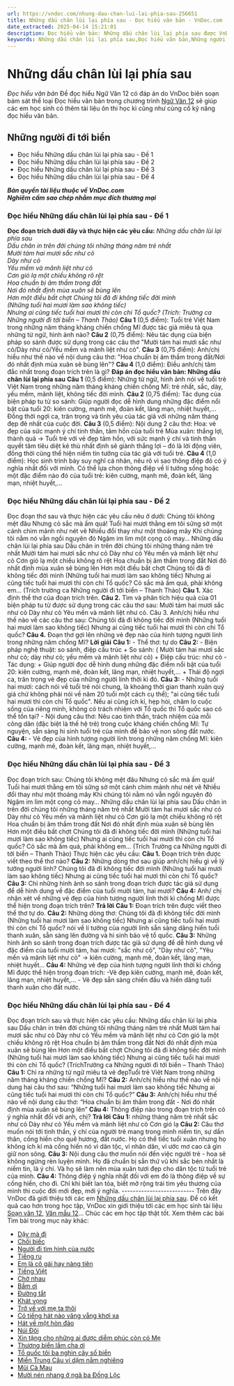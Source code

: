 ```yaml
---
url: https://vndoc.com/nhung-dau-chan-lui-lai-phia-sau-256651
title: Những dấu chân lùi lại phía sau - Đọc hiểu văn bản - VnDoc.com
date_extracted: 2025-04-14 15:21:01
description: Đọc hiểu văn bản: Những dấu chân lùi lại phía sau được VnDoc biên soạn gửi tặng các em học sinh lớp 12 giúp các em có thêm đề luyện tập phần Đọc hiểu văn bản, chuẩn bị hành trang cho kì thi THPT Quốc gia được tốt nhất.
keywords: Những dấu chân lùi lại phía sau,Đọc hiểu văn bản,Những người đi tới biển,Đề đọc hiểu Ngữ Văn 12 có đáp án,Đề đọc hiểu văn bản,Ngữ Văn 12,Đáp án đọc hiểu văn bản Những dấu chân lùi lại phía sau,Đọc hiểu văn bản Những dấu chân lùi lại phía sau
---
```


# Những dấu chân lùi lại phía sau
 _Đọc hiểu văn bản_
Đề đọc hiểu Ngữ Văn 12 có đáp án do VnDoc biên soạn bám sát thể loại Đọc hiểu văn bản trong chương trình [Ngữ Văn 12](<https://vndoc.com/ngu-van-lop12>) sẽ giúp các em học sinh có thêm tài liệu ôn thi học kì cũng như củng cố kỹ năng đọc hiểu văn bản.
## Những người đi tới biển
  * Đọc hiểu Những dấu chân lùi lại phía sau - Đề 1
  * Đọc hiểu Những dấu chân lùi lại phía sau - Đề 2
  * Đọc hiểu Những dấu chân lùi lại phía sau - Đề 3
  * Đọc hiểu Những dấu chân lùi lại phía sau - Đề 4

 _**Bản quyền tài liệu thuộc về VnDoc.com**_  
 _**Nghiêm cấm sao chép nhằm mục đích thương mại**_
### **Đọc hiểu Những dấu chân lùi lại phía sau - Đề 1**
**Đọc đoạn trích dưới đây và thực hiện các yêu cầu:**
_Những dấu chân lùi lại phía sau_  
 _Dấu chân in trên đời chúng tôi những tháng năm trẻ nhất_  
 _Mười tám hai mươi sắc như cỏ_  
 _Dày như cỏ_  
 _Yếu mềm và mãnh liệt như cỏ_  
 _Cơn gió lạ một chiều không rõ rệt_  
 _Hoa chuẩn bị âm thầm trong đất_  
 _Nơi đó nhất định mùa xuân sẽ bùng lên_  
 _Hơn một điều bất chợt_
_Chúng tôi đã đi không tiếc đời mình_  
 _\(Những tuổi hai mươi làm sao không tiếc\)_  
_Nhưng ai cũng tiếc tuổi hai mươi thì còn chi Tổ quốc?_
_\(Trích: Trường ca Những người đi tới biển – Thanh Thảo\)_
**Câu 1** \(0,5 điểm\): Tuổi trẻ Việt Nam trong những năm tháng kháng chiến chống Mĩ được tác giả miêu tả qua những từ ngữ, hình ảnh nào?
**Câu 2** \(0,75 điểm\): Nêu tác dụng của biện pháp so sánh được sử dụng trong các câu thơ "Mười tám hai mươi sắc như cỏ/Dày như cỏ/Yếu mềm và mãnh liệt như cỏ".
**Câu 3** \(0,75 điểm\): Anh/chị hiểu như thế nào về nội dung câu thơ: "Hoa chuẩn bị âm thầm trong đất/Nơi đó nhất định mùa xuân sẽ bùng lên"?
**Câu 4** \(1,0 điểm\): Điều anh/chị tâm đắc nhất trong đoạn trích trên là gì?
**Đáp án đọc hiểu văn bản: Những dấu chân lùi lại phía sau**
**Câu 1** \(0,5 điểm\):
Những từ ngữ, hình ảnh nói về tuổi trẻ Việt Nam trong những năm tháng kháng chiến chống Mĩ: trẻ nhất, sắc, dày, yếu mềm, mãnh liệt, không tiếc đời mình.
**Câu 2** \(0,75 điểm\):
Tác dụng của biện pháp tu từ so sánh:
Giúp người đọc dễ hình dung những đặc điểm nổi bật của tuổi 20: kiên cường, mạnh mẽ, đoàn kết, lãng mạn, nhiệt huyết,… Đồng thời ngợi ca, trân trọng và tình yêu của tác giả với những năm tháng đẹp đẽ nhất của cuộc đời.
**Câu 3** \(0,5 điểm\):
Nội dung 2 câu thơ:
Hoa: vẻ đẹp của sức mạnh ý chí tinh thần, tâm hồn của tuổi trẻ
Mùa xuân: thắng lợi, thành quả
→ Tuổi trẻ với vẻ đẹp tâm hồn, với sức mạnh ý chí và tinh thần quyết tâm tiêu diệt kẻ thù nhất định sẽ giành thắng lợi – đó là lời động viên, đồng thời cũng thể hiện niềm tin tưởng của tác giả với tuổi trẻ.
**Câu 4** \(1,0 điểm\):
Học sinh trình bày suy nghĩ cá nhân, nêu rõ vì sao thông điệp đó có ý nghĩa nhất đối với mình. Có thể lựa chọn thông điệp về lí tưởng sống hoặc một đặc điểm nào đó của tuổi trẻ: kiên cường, mạnh mẽ, đoàn kết, lãng mạn, nhiệt huyết,...
### Đọc hiểu Những dấu chân lùi lại phía sau - Đề 2
Đọc đoạn thơ sau và thực hiện các yêu cầu nêu ở dưới:
Chúng tôi không mệt đâu
Nhưng cỏ sắc mà ấm quá\!
Tuổi hai mươi thằng em tôi sững sờ một cánh chim mảnh như nét vẽ
Nhiều đổi thay như một thoáng mây
Khi chúng tôi nằm nó vẫn ngồi nguyên đó
Ngậm im lìm một cọng cỏ may…
Những dấu chân lùi lại phía sau
Dấu chân in trên đời chúng tôi những tháng năm trẻ nhất
Mười tám hai mươi sắc như cỏ
Dày như cỏ
Yêu mến và mãnh liệt như cỏ
Cơn gió lạ một chiều không rõ rệt
Hoa chuẩn bị âm thầm trong đất
Nơi đó nhất định mùa xuân sẽ bùng lên
Hơn một điều bất chợt
Chúng tôi đã đi không tiếc đời mình
\(Những tuổi hai mươi làm sao không tiếc\)
Nhưng ai cũng tiếc tuổi hai mươi thì còn chi Tổ quốc?
Cỏ sắc mà ấm quá, phải không em…
\(Trích trường ca Những người đi tới biển – Thanh Thảo\)
**Câu 1.** Xác định thể thơ của đoạn trích trên.
**Câu 2.** Tìm và phân tích hiệu quả của 01 biện pháp tu từ được sử dụng trong các câu thơ sau:
Mười tám hai mươi sắc như cỏ
Dày như cỏ
Yêu mến và mãnh liệt như cỏ.
Câu 3. Anh/chị hiểu như thế nào về các câu thơ sau:
Chúng tôi đã đi không tiếc đời mình
\(Những tuổi hai mươi làm sao không tiếc\)
Nhưng ai cũng tiếc tuổi hai mươi thì còn chi Tổ quốc?
**Câu 4.** Đoạn thơ gợi lên những vẻ đẹp nào của hình tượng người lính trong những năm chống Mĩ?
**Lời giải**
**Câu 1:**
\- Thể thơ: tự do
**Câu 2:**
\- Biện pháp nghệ thuật: so sánh, điệp cấu trúc
\+ So sánh: \( Mười tám hai mươi sắc như cỏ; dày như cỏ; yếu mềm và mãnh liệt như cỏ\)
\+ Điệp cấu trúc: như cỏ
\- Tác dụng:
\+ Giúp người đọc dễ hình dung những đặc điểm nổi bật của tuổi 20: kiên cường, mạnh mẽ, đoàn kết, lãng mạn, nhiệt huyết,...
\+ Thái độ ngợi ca, trân trọng vẻ đẹp của những người lính thời kì đó.
**Câu 3:**
\- Những tuổi hai mươi: cách nói về tuổi trẻ nói chung, là khoảng thời gian thanh xuân quý giá chứ không phải nói về năm 20 tuổi một cách cụ thể\); "ai cũng tiếc tuổi hai mươi thì còn chi Tổ quốc". Nếu ai cũng ích kỉ, hẹp hòi, chăm lo cuộc sống của riêng mình, không có trách nhiệm với Tổ quốc thì Tổ quốc sao có thể tồn tại?
\- Nội dung câu thơ: Nêu cao tinh thần, trách nhiệm của mỗi công dân \(đặc biệt là thế hệ trẻ\) trong cuộc kháng chiến chống Mĩ: Tự nguyện, sẵn sàng hi sinh tuổi trẻ của mình để bảo vệ non sông đất nước.
**Câu 4:**
\- Vẻ đẹp của hình tượng người lính trong những năm chống Mĩ: kiên cường, mạnh mẽ, đoàn kết, lãng mạn, nhiệt huyết,...
### Đọc hiểu Những dấu chân lùi lại phía sau - Đề 3
Đọc đoạn trích sau:
Chúng tôi không mệt đâu
Nhưng cỏ sắc mà ấm quá\!
Tuổi hai mươi thằng em tôi sững sờ một cánh chim mảnh như nét vẽ
Nhiều đổi thay như một thoáng mây
Khi chúng tôi nằm nó vẫn ngồi nguyên đó
Ngậm im lìm một cọng cỏ may…
Những dấu chân lùi lại phía sau
Dấu chân in trên đời chúng tôi những tháng năm trẻ nhất
Mười tám hai mươi sắc như cỏ
Dày như cỏ
Yêu mến và mãnh liệt như cỏ
Cơn gió lạ một chiều không rõ rệt
Hoa chuẩn bị âm thầm trong đất
Nơi đó nhất định mùa xuân sẽ bùng lên
Hơn một điều bất chợt
Chúng tôi đã đi không tiếc đời mình
\(Những tuổi hai mươi làm sao không tiếc\)
Nhưng ai cũng tiếc tuổi hai mươi thì còn chi Tổ quốc?
Cỏ sắc mà ấm quá, phải không em…
\(Trích Trường ca Những người đi tới biển – Thanh Thảo\)
Thực hiện các yêu cầu:
**Câu 1.** Đoạn trích trên được viết theo thể thơ nào?
**Câu 2:** Những dòng thơ sau giúp anh/chị hiểu gì về lý tưởng người lính?
Chúng tôi đã đi không tiếc đời mình
\(Những tuổi hai mươi làm sao không tiếc\)
Nhưng ai cũng tiếc tuổi hai mươi thì còn chi Tổ quốc?
**Câu 3:** Chỉ những hình ảnh so sánh trong đoạn trích được tác giả sử dụng để dễ hình dung về đặc điểm của tuổi mười tám, hai mươi?
**Câu 4:** Anh/ chị nhận xét về những vẻ đẹp của hình tượng người lính thời kì chống Mĩ được thể hiện trong đoạn trích trên?
**Trả lời**
**Câu 1:** Đoạn trích trên được viết theo thể thơ tự do.
**Câu 2:**
Những dòng thơ:
Chúng tôi đã đi không tiếc đời mình
\(Những tuổi hai mươi làm sao không tiếc\)
Nhưng ai cũng tiếc tuổi hai mươi thì còn chi Tổ quốc?
nói về lí tưởng của người lính sẵn sàng dâng hiến tuổi thanh xuân, sẵn sàng lên đường và hi sinh bảo vệ tổ quốc.
**Câu 3:** Những hình ảnh so sánh trong đoạn trích được tác giả sử dụng để dễ hình dung về đặc điểm của tuổi mười tám, hai mươi: "sắc như cỏ", "Dày như cỏ", "Yêu mến và mãnh liệt như cỏ" -> kiên cường, mạnh mẽ, đoàn kết, lãng mạn, nhiệt huyết...
**Câu 4:**
Những vẻ đẹp của hình tượng người lính thời kì chống Mĩ được thể hiện trong đoạn trích:
-Vẻ đẹp kiên cường, mạnh mẽ, đoàn kết, lãng mạn, nhiệt huyết,...
\- Vẻ đẹp sẵn sàng chiến đấu và hiến dâng tuổi thanh xuân cho đất nước.
### Đọc hiểu Những dấu chân lùi lại phía sau - Đề 4
Đọc đoạn trích sau và thực hiện các yêu cầu:
Những dấu chân lùi lại phía sau
Dấu chân in trên đời chúng tôi những tháng năm trẻ nhất
Mười tám hai mươi sắc như cỏ
Dày như cỏ
Yếu mềm và mãnh liệt như cỏ
Cơn gió lạ một chiều không rõ rệt
Hoa chuẩn bị âm thầm trong đất
Nơi đó nhất định mùa xuân sẽ bùng lên
Hơn một điều bất chợt
Chúng tôi đã đi không tiếc đời mình
\(Những tuổi hai mươi làm sao không tiếc\)
Nhưng ai cũng tiếc tuổi hai mươi thì còn chi Tổ quốc?
\(TríchTrường ca Những người đi tới biển – Thanh Thảo\)
**Câu 1:** Chỉ ra những từ ngữ miêu tả vẻ đẹpTuổi trẻ Viêt Nam trong những năm tháng kháng chiến chống Mı̃?
**Câu 2:** Anh/chị hiểu như thế nào về nội dung hai câu thơ sau:
“Những tuổi hai mươi làm sao không tiếc
Nhưng ai cũng tiếc tuổi hai mươi thì còn chi Tổ quốc?”
**Câu 3:** Anh/chị hiểu như thế nào về nội dung câu thơ:
“Hoa chuẩn bị âm thầm trong đất
\- Nơi đó nhất định mùa xuân sẽ bùng lên”
**Câu 4:** Thông điệp nào trong đoạn trích trên có ý nghĩa nhất đối với anh, chị?
**Trả lời**
**Câu 1:**
những tháng năm trẻ nhất
sắc như cỏ
Dày như cỏ
Yếu mềm và mãnh liệt như cỏ
Cơn gió lạ
**Câu 2:**
Câu thơ muốn nói tới tinh thần, ý chí của người trẻ mang trong mình niềm tin, sự dấn thân, cống hiến cho quê hương, đất nước. Họ có thể tiếc tuổi xuân nhưng họ không ích kỉ mà cống hiến nó vì dân tộc, vì nhân dân, vì ước mơ cao cả gìn giữ non sông.
**Câu 3:**
Nội dung câu thơ muốn nói đến việc người trẻ - hoa sẽ không ngừng rèn luyện mình. Họ đã chuẩn bị sẵn thứ vũ khí sắc bén nhất là niềm tin, là ý chí. Và họ sẽ làm nên mùa xuân tươi đẹp cho dân tộc từ tuổi trẻ của mình.
**Câu 4:**
Thông điệp ý nghĩa nhất đối với em đó là thông điệp về sự cống hiến, cho đi. Chỉ khi biết lan tỏa, biết mở rộng trái tim yêu thương của mình thì cuộc đời mới đẹp, mới ý nghĩa.
\--------------------------
Trên đây VnDoc đã giới thiệu tới các em [Những dấu chân lùi lại phía sau](<https://vndoc.com/nhung-dau-chan-lui-lai-phia-sau-256651>). Để có kết quả cao hơn trong học tập, VnDoc xin giới thiệu tới các em học sinh tài liệu [Soạn văn 12](<https://vndoc.com/soan-van-12-sieu-ngan>), [Văn mẫu 12](<https://vndoc.com/van-mau-12-chuyen-sau>)...
Chúc các em học tập thật tốt.
Xem thêm các bài Tìm bài trong mục này khác:
  * [Dậy mà đi](</day-ma-di-256650>)
  * [Chồi biếc](</choi-biec-xuan-quynh-261515>)
  * [Người đi tìm hình của nước](</nguoi-di-tim-hinh-cua-nuoc-che-lan-vien-261070>)
  * [Tiếng ru](</tieng-ru-to-huu-251966>)
  * [Em là cô gái hay nàng tiên](</em-la-co-gai-hay-nang-tien-doc-hieu-241682>)
  * [Tiếng Việt](</tieng-viet-luu-quang-vu-256979>)
  * [Chờ nhau](</cho-nhau-nguyen-binh-256961>)
  * [Bầm ơi](</bam-oi-to-huu-257646>)
  * [Đường tắt](</duong-tat-dang-nhan-chan-261079>)
  * [Khát vọng](</doc-hieu-khat-vong-248719>)
  * [Trở về với mẹ ta thôi](</tro-ve-voi-me-ta-thoi-257629>)
  * [Có tiếng hát nào văng vẳng khơi xa](</co-tieng-hat-nao-vang-vang-khoi-xa-doc-hieu-241499>)
  * [Hát về một hòn đảo](</hat-ve-mot-hon-dao-257632>)
  * [Núi Đôi](</nui-doi-vu-cao-251967>)
  * [Xin tặng cho những ai được diễm phúc còn có Mẹ](</xin-tang-cho-nhung-ai-duoc-diem-phuc-con-co-me-256965>)
  * [Thương biển lắm cha ơi](</thuong-bien-lam-cha-oi-257021>)
  * [Tổ quốc tôi ba nghìn cây số biển](</to-quoc-toi-ba-nghin-cay-so-bien-257073>)
  * [Miền Trung Câu ví dặm nằm nghiêng](</mien-trung-cau-vi-dam-nam-nghieng-doc-hieu-241685>)
  * [Mũi Cà Mau](</mui-ca-mau-256701>)
  * [Mười nén nhang ở ngã ba Đồng Lộc](</muoi-nen-nhang-o-nga-ba-dong-loc-256972>)


